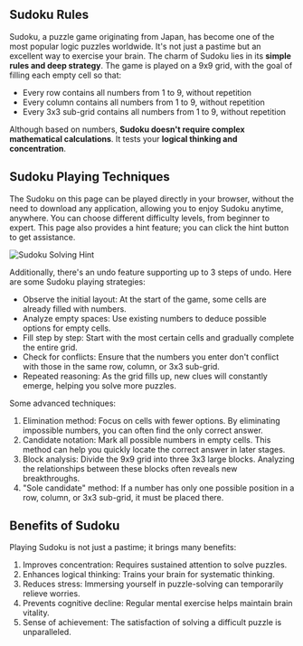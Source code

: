 ## Sudoku Rules

Sudoku, a puzzle game originating from Japan, has become one of the most popular logic puzzles worldwide. It's not just a pastime but an excellent way to exercise your brain. The charm of Sudoku lies in its **simple rules and deep strategy**. The game is played on a 9x9 grid, with the goal of filling each empty cell so that:

- Every row contains all numbers from 1 to 9, without repetition
- Every column contains all numbers from 1 to 9, without repetition
- Every 3x3 sub-grid contains all numbers from 1 to 9, without repetition

Although based on numbers, **Sudoku doesn't require complex mathematical calculations**. It tests your **logical thinking and concentration**.

## Sudoku Playing Techniques

The Sudoku on this page can be played directly in your browser, without the need to download any application, allowing you to enjoy Sudoku anytime, anywhere. You can choose different difficulty levels, from beginner to expert. This page also provides a hint feature; you can click the hint button to get assistance.

![Sudoku Solving Hint](https://slefboot-1251736664.file.myqcloud.com/20241011_ai_gallery_sudoku_case1.png)

Additionally, there's an undo feature supporting up to 3 steps of undo. Here are some Sudoku playing strategies:

- Observe the initial layout: At the start of the game, some cells are already filled with numbers.
- Analyze empty spaces: Use existing numbers to deduce possible options for empty cells.
- Fill step by step: Start with the most certain cells and gradually complete the entire grid.
- Check for conflicts: Ensure that the numbers you enter don't conflict with those in the same row, column, or 3x3 sub-grid.
- Repeated reasoning: As the grid fills up, new clues will constantly emerge, helping you solve more puzzles.

Some advanced techniques:

1. Elimination method: Focus on cells with fewer options. By eliminating impossible numbers, you can often find the only correct answer.
2. Candidate notation: Mark all possible numbers in empty cells. This method can help you quickly locate the correct answer in later stages.
3. Block analysis: Divide the 9x9 grid into three 3x3 large blocks. Analyzing the relationships between these blocks often reveals new breakthroughs.
4. "Sole candidate" method: If a number has only one possible position in a row, column, or 3x3 sub-grid, it must be placed there.

## Benefits of Sudoku

Playing Sudoku is not just a pastime; it brings many benefits:

1. Improves concentration: Requires sustained attention to solve puzzles.
2. Enhances logical thinking: Trains your brain for systematic thinking.
3. Reduces stress: Immersing yourself in puzzle-solving can temporarily relieve worries.
4. Prevents cognitive decline: Regular mental exercise helps maintain brain vitality.
5. Sense of achievement: The satisfaction of solving a difficult puzzle is unparalleled.
